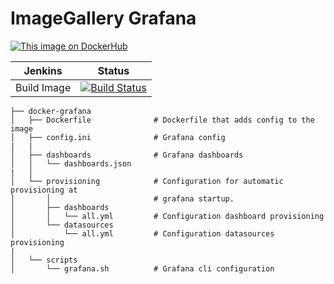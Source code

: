 # ImageGallery Grafana

[![This image on DockerHub](https://img.shields.io/docker/pulls/stuartshay/imagegallery-grafana.svg)](https://hub.docker.com/r/stuartshay/imagegallery-grafana/)


 Jenkins | Status  
------------ | -------------
Build Image  | [![Build Status](https://jenkins.navigatorglass.com/buildStatus/icon?job=ImageGallery-Infrastructure/imagegallery-grafana)](https://jenkins.navigatorglass.com/job/ImageGallery-Infrastructure/job/imagegallery-grafana/)

```
├── docker-grafana
│   ├── Dockerfile              # Dockerfile that adds config to the image
│   ├── config.ini              # Grafana config
|   |
│   ├── dashboards              # Grafana dashboards
│   │   └── dashboards.json
|   │
│   └── provisioning            # Configuration for automatic provisioning at
│       │                       # grafana startup.
│       ├── dashboards
│       │   └── all.yml         # Configuration dashboard provisioning
│       └── datasources
│           └── all.yml         # Configuration datasources provisioning
|
│   └── scripts
│       └── grafana.sh          # Grafana cli configuration
```
